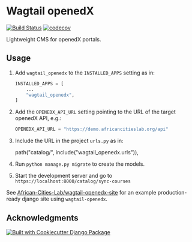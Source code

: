# Wagtail openedX

[![Build Status](https://github.com/African-Cities-Lab/wagtail-openedx/workflows/tests/badge.svg?branch=main)](https://github.com/African-Cities-Lab/wagtail-openedx/actions/workflows/ci.yml)
[![codecov](https://codecov.io/gh/African-Cities-Lab/wagtail-openedx/branch/main/graph/badge.svg?token=SUqrfqOQEG)](https://codecov.io/gh/African-Cities-Lab/wagtail-openedx)

Lightweight CMS for openedX portals.

## Usage

1. Add `wagtail_openedx` to the `INSTALLED_APPS` setting as in:

    ```python
    INSTALLED_APPS = [
        ...
        "wagtail_openedx",
    ]
    ```

2. Add the `OPENEDX_API_URL` setting pointing to the URL of the target openedX API, e.g.:

    ```python
    OPENEDX_API_URL = "https://demo.africancitieslab.org/api"
    ```

3. Include the URL in the project `urls.py` as in:


    path("catalog/", include("wagtail_openedx.urls")),

4. Run ``python manage.py migrate`` to create the models.

5. Start the development server and go to `https://localhost:8000/catalog/sync-courses`

See [African-Cities-Lab/wagtail-openedx-site](https://github.com/African-Cities-Lab/wagtail-openedx-site) for an example production-ready django site using `wagtail-openedx`.


## Acknowledgments

[![Built with Cookiecutter Django Package](https://img.shields.io/badge/built%20with-cookiecutter%20djangopackage-ff69b4.svg?logo=cookiecutter)](https://github.com/pydanny/cookiecutter-djangopackage/)
